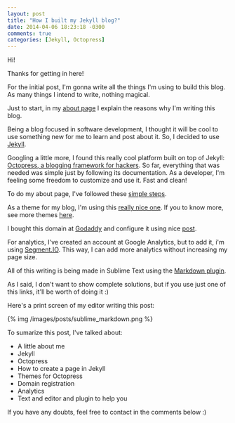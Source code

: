 ```yaml
---
layout: post
title: "How I built my Jekyll blog?"
date: 2014-04-06 18:23:18 -0300
comments: true
categories: [Jekyll, Octopress]
---
```


Hi!

Thanks for getting in here!

For the initial post, I'm gonna write all the things I'm using to build this blog. As many things I intend to write, nothing magical.

Just to start, in my <a href="{{ root_url }}/about">about page</a> I explain the reasons why I'm writing this blog.

Being a blog focused in software development, I thought it will be cool to use something new for me to learn and post about it. So, I decided to use <a href="http://jekyllrb.com/" target="_blank">Jekyll</a>.

Googling a little more, I found this really cool platform built on top of Jekyll: <a href="http://octopress.org/" target="_blank">Octopress, a blogging framework for hackers</a>. So far, everything that was needed was simple just by following its documentation. As a developer, I'm feeling some freedom to customize and use it. Fast and clean!

To do my about page, I've followed these <a href="http://gangmax.me/blog/2012/05/04/add-about-page-in-octopress/" target="_blank">simple steps</a>.

As a theme for my blog, I'm using this <a href="https://github.com/johnkeith/boldandblue" target="_blank">really nice one</a>. If you to know more, see more themes <a href="https://github.com/imathis/octopress/wiki/3rd-Party-Octopress-Themes" target="_blank">here</a>.

I bought this domain at <a href="http://www.godaddy.com">Godaddy</a> and configure it using nice <a href="http://blog.flatironschool.com/post/56900358130/setting-up-a-custom-domain-with-octopress-github">post</a>.

For analytics, I've created an account at Google Analytics, but to add it, i'm using <a href="https://segment.io" target="_blank">Segment.IO</a>. This way, I can add more analytics without increasing my page size.

All of this writing is being made in Sublime Text using the <a href="https://sublime.wbond.net/packages/MarkdownEditing">Markdown plugin</a>.

As I said, I don't want to show complete solutions, but if you use just one of this links, it'll be worth of doing it :)

Here's a print screen of my editor writing this post:

{% img /images/posts/sublime_markdown.png %}

To sumarize this post, I've talked about:

- A little about me
- Jekyll
- Octopress
- How to create a page in Jekyll
- Themes for Octopress
- Domain registration
- Analytics 
- Text and editor and plugin to help you

If you have any doubts, feel free to contact in the comments below :)

